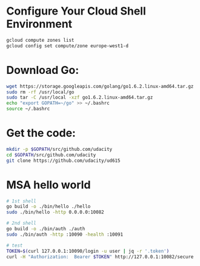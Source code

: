 # Configure Your Cloud Shell Environment
```sh
gcloud compute zones list
gcloud config set compute/zone europe-west1-d
```
# Download Go:
```sh
wget https://storage.googleapis.com/golang/go1.6.2.linux-amd64.tar.gz
sudo rm -rf /usr/local/go
sudo tar -C /usr/local -xzf go1.6.2.linux-amd64.tar.gz
echo "export GOPATH=~/go" >> ~/.bashrc
source ~/.bashrc
```

# Get the code:
```sh
mkdir -p $GOPATH/src/github.com/udacity
cd $GOPATH/src/github.com/udacity
git clone https://github.com/udacity/ud615
```

# MSA hello world
```sh
# 1st shell
go build -o ./bin/hello ./hello
sudo ./bin/hello -http 0.0.0.0:10082

# 2nd shell
go build -o ./bin/auth ./auth
sudo ./bin/auth -http :10090 -health :10091

# test
TOKEN=$(curl 127.0.0.1:10090/login -u user | jq -r '.token')
curl -H "Authorization:  Bearer $TOKEN" http://127.0.0.1:10082/secure
```

